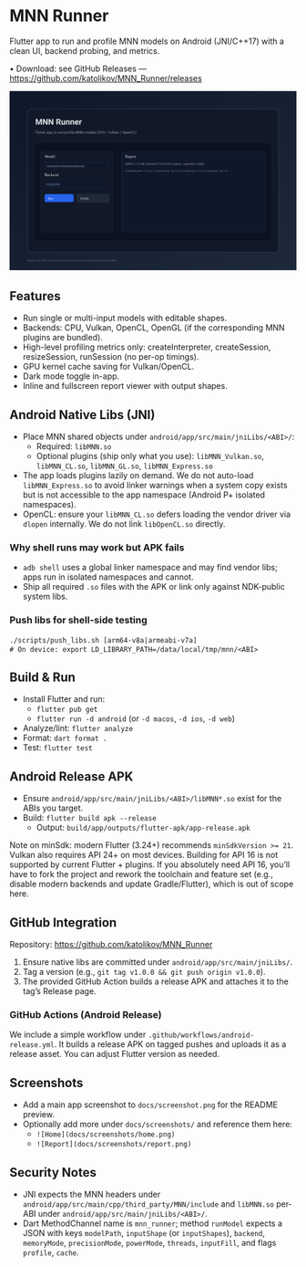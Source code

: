 # MNN Runner

Flutter app to run and profile MNN models on Android (JNI/C++17) with a clean UI, backend probing, and metrics.

• Download: see GitHub Releases — https://github.com/katolikov/MNN_Runner/releases

![Screenshot](docs/screenshot.svg)

## Features

- Run single or multi-input models with editable shapes.
- Backends: CPU, Vulkan, OpenCL, OpenGL (if the corresponding MNN plugins are bundled).
- High-level profiling metrics only: createInterpreter, createSession, resizeSession, runSession (no per-op timings).
- GPU kernel cache saving for Vulkan/OpenCL.
- Dark mode toggle in-app.
- Inline and fullscreen report viewer with output shapes.

## Android Native Libs (JNI)

- Place MNN shared objects under `android/app/src/main/jniLibs/<ABI>/`:
  - Required: `libMNN.so`
  - Optional plugins (ship only what you use): `libMNN_Vulkan.so`, `libMNN_CL.so`, `libMNN_GL.so`, `libMNN_Express.so`
- The app loads plugins lazily on demand. We do not auto-load `libMNN_Express.so` to avoid linker warnings when a system copy exists but is not accessible to the app namespace (Android P+ isolated namespaces).
- OpenCL: ensure your `libMNN_CL.so` defers loading the vendor driver via `dlopen` internally. We do not link `libOpenCL.so` directly.

### Why shell runs may work but APK fails

- `adb shell` uses a global linker namespace and may find vendor libs; apps run in isolated namespaces and cannot.
- Ship all required `.so` files with the APK or link only against NDK-public system libs.

### Push libs for shell-side testing

```
./scripts/push_libs.sh [arm64-v8a|armeabi-v7a]
# On device: export LD_LIBRARY_PATH=/data/local/tmp/mnn/<ABI>
```

## Build & Run

- Install Flutter and run:
  - `flutter pub get`
  - `flutter run -d android` (or `-d macos`, `-d ios`, `-d web`)
- Analyze/lint: `flutter analyze`
- Format: `dart format .`
- Test: `flutter test`

## Android Release APK

- Ensure `android/app/src/main/jniLibs/<ABI>/libMNN*.so` exist for the ABIs you target.
- Build: `flutter build apk --release`
  - Output: `build/app/outputs/flutter-apk/app-release.apk`

Note on minSdk: modern Flutter (3.24+) recommends `minSdkVersion >= 21`. Vulkan also requires API 24+ on most devices. Building for API 16 is not supported by current Flutter + plugins. If you absolutely need API 16, you’ll have to fork the project and rework the toolchain and feature set (e.g., disable modern backends and update Gradle/Flutter), which is out of scope here.

## GitHub Integration

Repository: https://github.com/katolikov/MNN_Runner

1. Ensure native libs are committed under `android/app/src/main/jniLibs/`.
2. Tag a version (e.g., `git tag v1.0.0 && git push origin v1.0.0`).
3. The provided GitHub Action builds a release APK and attaches it to the tag’s Release page.

### GitHub Actions (Android Release)

We include a simple workflow under `.github/workflows/android-release.yml`. It builds a release APK on tagged pushes and uploads it as a release asset. You can adjust Flutter version as needed.

## Screenshots

- Add a main app screenshot to `docs/screenshot.png` for the README preview.
- Optionally add more under `docs/screenshots/` and reference them here:
  - `![Home](docs/screenshots/home.png)`
  - `![Report](docs/screenshots/report.png)`

## Security Notes

- JNI expects the MNN headers under `android/app/src/main/cpp/third_party/MNN/include` and `libMNN.so` per-ABI under `android/app/src/main/jniLibs/<ABI>/`.
- Dart MethodChannel name is `mnn_runner`; method `runModel` expects a JSON with keys `modelPath`, `inputShape` (or `inputShapes`), `backend`, `memoryMode`, `precisionMode`, `powerMode`, `threads`, `inputFill`, and flags `profile`, `cache`.
